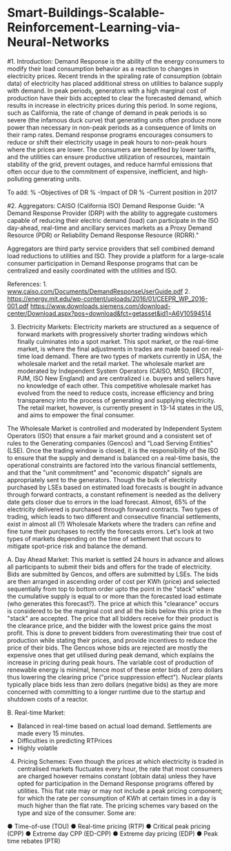 # Smart-Buildings-Scalable-Reinforcement-Learning-via-Neural-Networks

#1. Introduction:
Demand Response is the ability of the energy consumers to modify their load consumption behavior as a reaction to changes in electricity prices. Recent trends in the spiraling rate of consumption (obtain data) of electricity has placed additional stress on utilities to balance supply with demand. In peak periods, generators with a high marginal cost of production have their bids accepted to clear the forecasted demand, which results in increase in electricity prices during this period. In some regions, such as California, the rate of change of demand in peak periods is so severe (the infamous duck curve) that generating units often produce more power than necessary in non-peak periods as a consequence of limits on their ramp rates. Demand response programs encourages consumers to reduce or shift their electricity usage in peak hours to non-peak hours where the prices are lower. The consumers are benefited by lower tariffs, and the utilities can ensure productive utilization of resources, maintain stability of the grid, prevent outages, and reduce harmful emissions that often occur due to the commitment of expensive, inefficient, and high-polluting generating units.

To add:
% -Objectives of DR
% -Impact of DR
% -Current position in 2017


#2. Aggregators:
CAISO (California ISO) Demand Response Guide: "A Demand Response Provider (DRP) with the ability to aggregate customers capable of reducing their electric demand (load) can participate in the ISO day-ahead, real-time and ancillary services markets as a Proxy Demand Resource (PDR) or Reliability Demand Response Resource (RDRR)."

Aggregators are third party service providers that sell combined demand load reductions to utilities and ISO. They provide a platform for a large-scale consumer participation in Demand Response programs that can be centralized and easily coordinated with the utilities and ISO. 

  References:
    1. www.caiso.com/Documents/DemandResponseUserGuide.pdf
    2. https://energy.mit.edu/wp-content/uploads/2016/01/CEEPR_WP_2016-001.pdf
    https://www.downloads.siemens.com/download-center/Download.aspx?pos=download&fct=getasset&id1=A6V10594514
    
    
3. Electricity Markets:
Electricity markets are structured as a sequence of forward markets with progressively shorter trading windows which finally culminates into a spot market. This spot market, or the real-time market, is where the final adjustments in trades are made based on real-time load demand. There are two types of markets currently in USA, the wholesale market and the retail market. The wholesale market are moderated by Independent System Operators (CAISO, MISO, ERCOT, PJM, ISO New England) and are centralized i.e. buyers and sellers have no knowledge of each other. This competitive wholesale market has evolved from the need to reduce costs, increase efficiency and bring transparency into the process of generating and supplying electricity. The retail market, however, is currently present in 13-14 states in the US, and aims to empower the final consumer.

The Wholesale Market is controlled and moderated by Independent System Operators (ISO) that ensure a fair market ground and a consistent set of rules to the Generating companies (Gencos) and "Load Serving Entities" (LSE). Once the trading window is closed, it is the responsibility of the ISO to ensure that the supply and demand is balanced on a real-time basis, the operational constraints are factored into the various financial settlements, and that the "unit commitment" and "economic dispatch" signals are appropriately sent to the generators. Though the bulk of electricity purchased by LSEs based on estimated load forecasts is bought in advance through forward contracts, a constant refinement is needed as the delivery date gets closer due to errors in the load forecast. Almost, 65% of the electricity delivered is purchased through forward contracts. Two types of trading, which leads to two different and consecutive financial settlements, exist in almost all (?) Wholesale Markets where the traders can refine and fine tune their purchases to rectify the forecasts errors. Let's look at two types of markets depending on the time of settlement that occurs to mitigate spot-price risk and balance the demand. 

A. Day Ahead Market:
This market is settled 24 hours in advance and allows all participants to submit their bids and offers for the trade of electricity. Bids are submitted by Gencos, and offers are submitted by LSEs. The bids are then arranged in ascending order of cost per KWh (price) and selected sequentially from top to bottom order upto the point in the "stack" where the cumulative supply is equal to or more than the forecasted load estimate (who generates this forecast?). The price at which this "clearance" occurs is considered to be the marginal cost and all the bids below this price in the "stack" are accepted. The price that all bidders receive for their product is the clearance price, and the bidder with the lowest price gains the most profit. This is done to prevent bidders from overestimating their true cost of production while stating their prices, and provide incentives to reduce the price of their bids. The Gencos whose bids are rejected are mostly the expensive ones that get utilised during peak demand, which explains the
increase in pricing during peak hours. The variable cost of production of renewable energy is minimal, hence most of these enter bids of zero dollars thus lowering the clearing price ("price suppression effect"). Nuclear plants typically place bids less than zero dollars (negative bids) as they are more concerned with committing to a longer runtime due to the startup and shutdown costs of a reactor.

B. Real-time Market:
 - Balanced in real-time based on actual load demand. Settlements are made every 15 minutes.
 - Difficulties in predicting RTPrices
 - Highly volatile
 
 
4. Pricing Schemes:
Even though the prices at which electricity is traded in centralised markets fluctuates every hour, the rate that most consumers are charged however remains constant (obtain data) unless they have opted for participation in the Demand Response programs offered by utilities. This flat rate may or may not include a peak pricing component; for which the rate per consumption of KWh at certain times in a day is much higher than the flat rate. The pricing schemes vary based on the type and size of the consumer. Some are:

● Time-of-use (TOU)
● Real-time pricing (RTP)
● Critical peak pricing (CPP)
● Extreme day CPP (ED-CPP)
● Extreme day pricing (EDP)
● Peak time rebates (PTR)

